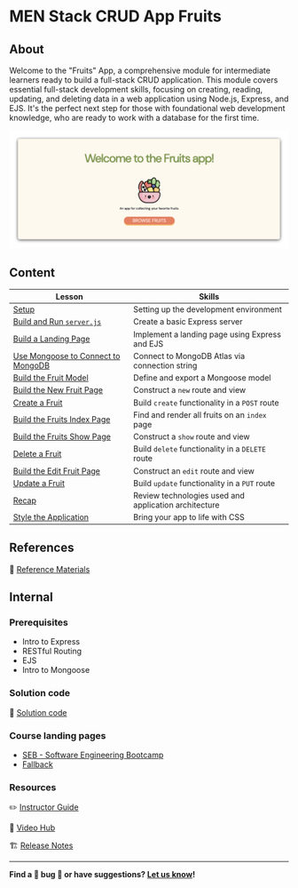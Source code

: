 <h1>
  <span class="prefix">MEN Stack CRUD App</span>
  <span class="headline">Fruits</span>
</h1>

## About

Welcome to the "Fruits" App, a comprehensive module for intermediate learners ready to build a full-stack CRUD application. This module covers essential full-stack development skills, focusing on creating, reading, updating, and deleting data in a web application using Node.js, Express, and EJS. It's the perfect next step for those with foundational web development knowledge, who are ready to work with a database for the first time.

![Fruits App HomePage](./assets/homepage.png)

## Content

| Lesson                                                                               | Skills                                                |
| ------------------------------------------------------------------------------------ | ----------------------------------------------------- |
| [Setup](./setup/README.md)                                                           | Setting up the development environment                |
| [Build and Run `server.js`](./build-and-run-serverjs/README.md)                      | Create a basic Express server                         |
| [Build a Landing Page](./build-a-landing-page/README.md)                             | Implement a landing page using Express and EJS        |
| [Use Mongoose to Connect to MongoDB](./use-mongoose-to-connect-to-mongodb/README.md) | Connect to MongoDB Atlas via connection string        |
| [Build the Fruit Model](./build-the-fruit-model/README.md)                           | Define and export a Mongoose model                    |
| [Build the New Fruit Page](./build-the-new-fruit-page/README.md)                     | Construct a `new` route and view                      |
| [Create a Fruit](./create-a-fruit/README.md)                                         | Build `create` functionality in a `POST` route        |
| [Build the Fruits Index Page](./build-the-fruits-index-page/README.md)               | Find and render all fruits on an `index` page         |
| [Build the Fruits Show Page](./build-the-fruits-show-page/README.md)                 | Construct a `show` route and view                     |
| [Delete a Fruit](./delete-a-fruit/README.md)                                         | Build `delete` functionality in a `DELETE` route      |
| [Build the Edit Fruit Page](./build-the-edit-fruit-page/README.md)                   | Construct an `edit` route and view                    |
| [Update a Fruit](./update-a-fruit/README.md)                                         | Build `update` functionality in a `PUT` route         |
| [Recap](./recap/README.md)                                                           | Review technologies used and application architecture |
| [Style the Application](./style-the-application/README.md)                           | Bring your app to life with CSS                       |

## References

📖 [Reference Materials](./references/README.md)

## Internal

### Prerequisites

- Intro to Express
- RESTful Routing
- EJS
- Intro to Mongoose

### Solution code

🏁 [Solution code](https://git.generalassemb.ly/modular-curriculum-all-courses/men-stack-crud-app-fruits-solution)

### Course landing pages

- [SEB - Software Engineering Bootcamp](https://pages.git.generalassemb.ly/modular-curriculum-all-courses/men-stack-crud-app-fruits/canvas-landing-pages/seb.html)
- [Fallback](https://pages.git.generalassemb.ly/modular-curriculum-all-courses/men-stack-crud-app-fruits/canvas-landing-pages/fallback.html)

### Resources

✏️ [Instructor Guide](./internal-resources/instructor-guide.md)

🎥 [Video Hub](./internal-resources/video-hub.md)

🏗️ [Release Notes](./internal-resources/release-notes.md)

---

**Find a 👾 bug 👾 or have suggestions? [Let us know](https://pages.git.generalassemb.ly/modular-curriculum-all-courses/universal-resources-internal/module-feedback.html)!**

